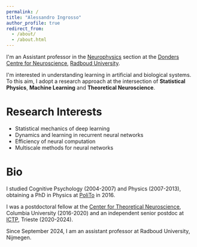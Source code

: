 ```yaml
---
permalink: /
title: "Alessandro Ingrosso"
author_profile: true
redirect_from: 
  - /about/
  - /about.html
---
```


I'm an Assistant professor in the [Neurophysics](https://www.ru.nl/en/education/masters/neurophysics) section at the [Donders Centre for Neuroscience](https://www.ru.nl/en/donders-centre-for-neuroscience), [Radboud University](https://www.ru.nl/en).

I'm interested in understanding learning in artificial and biological systems. To this aim, I adopt a research approach at the intersection of **Statistical Physics**, **Machine Learning** and **Theoretical Neuroscience**.

Research Interests
======
* Statistical mechanics of deep learning
* Dynamics and learning in recurrent neural networks
* Efficiency of neural computation
* Multiscale methods for neural networks

Bio
======

I studied Cognitive Psychology (2004-2007) and Physics (2007-2013), obtaining a PhD in Physics at [PoliTo](https://www.polito.it/en) in 2016.

I was a postdoctoral fellow at the [Center for Theoretical Neuroscience](https://ctn.zuckermaninstitute.columbia.edu/), Columbia University (2016-2020) and an independent senior postdoc at [ICTP](https://www.ictp.it/), Trieste (2020-2024).

Since September 2024, I am an assistant professor at Radboud University, Nijmegen.
